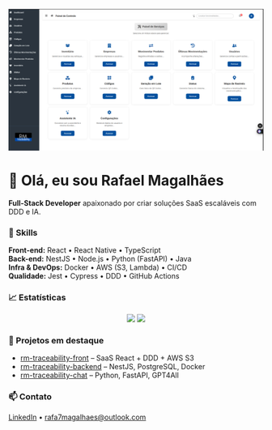 <!-- Banner -->
<p align="center">
  <img src="https://raw.githubusercontent.com/rafa17magalhaes/rafa17magalhaes/main/banner.png" alt="Banner RM Traceability" width="800"/>
</p>

# 👋 Olá, eu sou Rafael Magalhães  
**Full-Stack Developer** apaixonado por criar soluções SaaS escaláveis com DDD e IA.

### 🚀 Skills
**Front-end:** React • React Native • TypeScript  
**Back-end:** NestJS • Node.js • Python (FastAPI) • Java  
**Infra & DevOps:** Docker • AWS (S3, Lambda) • CI/CD  
**Qualidade:** Jest • Cypress • DDD • GitHub Actions

### 📈 Estatísticas
<p align="center">
  <img src="https://github-readme-stats.vercel.app/api?username=rafa17magalhaes&show_icons=true&theme=dark"/>
  <img src="https://github-readme-stats.vercel.app/api/top-langs/?username=rafa17magalhaes&layout=compact&theme=dark"/>
</p>

### 📂 Projetos em destaque
- [rm-traceability-front](https://github.com/rafa17magalhaes/rm-traceability-front) – SaaS React + DDD + AWS S3  
- [rm-traceability-backend](https://github.com/rafa17magalhaes/rm-traceability-backend) – NestJS, PostgreSQL, Docker  
- [rm-traceability-chat](https://github.com/rafa17magalhaes/rm-traceability-chat) – Python, FastAPI, GPT4All  

### 📫 Contato
[LinkedIn](https://www.linkedin.com/in/rafa17magalhaes) • rafa7magalhaes@outlook.com
